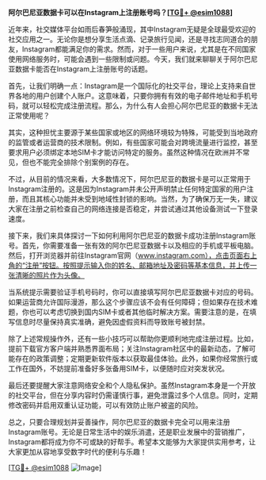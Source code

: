 **阿尔巴尼亚数据卡可以在Instagram上注册账号吗？[[TG💪+ @esim1088](https://t.me/s/esim1088)]**

近年来，社交媒体平台如雨后春笋般涌现，其中Instagram无疑是全球最受欢迎的社交应用之一。无论你是想分享生活点滴、记录旅行见闻，还是寻找志同道合的朋友，Instagram都能满足你的需求。然而，对于一些用户来说，尤其是在不同国家使用网络服务时，可能会遇到一些限制或问题。今天，我们就来聊聊关于阿尔巴尼亚数据卡能否在Instagram上注册账号的话题。

首先，让我们明确一点：Instagram是一个国际化的社交平台，理论上支持来自世界各地的用户创建个人账户。这意味着，只要你拥有有效的电子邮件地址和手机号码，就可以轻松完成注册流程。那么，为什么有人会担心阿尔巴尼亚的数据卡无法正常使用呢？

其实，这种担忧主要源于某些国家或地区的网络环境较为特殊，可能受到当地政府的监管或者运营商的技术限制。例如，有些国家可能会对跨境流量进行监控，甚至要求用户必须绑定本地SIM卡才能访问特定的服务。虽然这种情况在欧洲并不常见，但也不能完全排除个别案例的存在。

不过，从目前的情况来看，大多数情况下，阿尔巴尼亚的数据卡是可以正常用于Instagram注册的。这是因为Instagram并未公开声明禁止任何特定国家的用户注册，而且其核心功能并未受到地域性封锁的影响。当然，为了确保万无一失，建议大家在注册之前检查自己的网络连接是否稳定，并尝试通过其他设备测试一下登录速度。

接下来，我们来具体探讨一下如何利用阿尔巴尼亚的数据卡成功注册Instagram账号。首先，你需要准备一张有效的阿尔巴尼亚数据卡以及相应的手机或平板电脑。然后，打开浏览器并前往Instagram官网（www.instagram.com），点击页面右上角的“注册”按钮。按照提示输入你的姓名、邮箱地址及密码等基本信息，并上传一张清晰的照片作为头像。

当系统提示需要验证手机号码时，你可以直接填写阿尔巴尼亚数据卡对应的号码。如果运营商允许国际漫游，那么这个步骤应该不会有任何障碍；但如果存在技术难题，你也可以考虑切换到国内SIM卡或者其他临时解决方案。需要注意的是，在填写信息时尽量保持真实准确，避免因虚假资料而导致账号被封禁。

除了上述常规操作外，还有一些小技巧可以帮助你更顺利地完成注册过程。比如，提前下载官方客户端并熟悉界面布局；关注Instagram社区中的最新动态，了解可能存在的政策调整；定期更新软件版本以获取最佳体验。此外，如果你经常旅行或工作在国外，不妨提前准备好多张备用SIM卡，以便随时应对突发状况。

最后还要提醒大家注意网络安全和个人隐私保护。虽然Instagram本身是一个开放的社交平台，但在分享内容时仍需谨慎行事，避免泄露过多个人信息。同时，定期修改密码并启用双重认证功能，可以有效防止账户被盗的风险。

总之，只要合理规划并妥善操作，阿尔巴尼亚的数据卡完全可以用来注册Instagram账号。无论是日常生活中的娱乐消遣，还是职业发展中的营销推广，Instagram都将成为你不可或缺的好帮手。希望本文能够为大家提供实用参考，让大家更加从容地享受数字时代的便利与乐趣！

[[TG💪+ @esim1088](https://t.me/s/esim1088) ![Image](https://i.postimg.cc/4NQfJmqS/Snipaste-2025-05-13-00-14-12.png)]